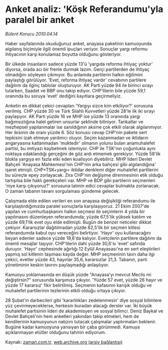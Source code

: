 # Anket analiz: 'Köşk Referandumu'yla paralel bir anket

*Bülent Korucu 2010.04.14*

<tr><td class="metin" colspan="2" style="padding-top: 20px; padding-left: 5px; ">Haber sayfalarında okuduğunuz anket, anayasa paketinin kamuoyunda algılanış biçimiyle ilgili önemli ipuçları veriyor. Sonuçlar yargı reformu ihtiyacının karşı konulamaz boyutta olduğunu gösteriyor.</td></tr><tr><td class="metin" colspan="2" style="padding-top: 20px; padding-left: 5px; "><p>Bir ülkede insanların sadece yüzde 13'ü 'yargıda reforma ihtiyaç yoktur' diyorsa, orada acı bir frenle durmak lazım. Gerçi partilerden de ihtiyaç olmadığını söyleyen çıkmıyor. Bu anlamda partilerin halkın eğilimini paylaştığı görülüyor. 'Evet, reforma ihtiyaç vardır' cevabının partilere dağılımı da ilginç tablolar oluşturuyor. AK Parti yüzde 94 ile birinci sırayı tutarken, Saadet ve BBP onu takip ediyor. CHP'lilerin bile yüzde 59,1 oranında bu soruya 'evet' dediğini kayıtlara geçirmeliyiz.
<p>Anketin en dikkat çekici cevapları 'Yargıyı sizce kim etkiliyor?' sorusuna verilmiş. CHP yüzde 30 ve Türk Silahlı Kuvvetleri yüzde 28'le ilk iki sırayı paylaşıyor. AK Parti yüzde 16 ve MHP ise yüzde 13 oranında yargı bağımsızlığına halel getiren unsurlar şeklinde biliniyor. Tarikatlar ve mezhepsel yapılanmalar ise sanıldığının aksine çok etkili olarak algılanmıyor. Her ikisinin de oranı yüzde 6. Söz konusu cevap CHP'nin pakete sert tepkisini izah etmeye yardımcı oluyor. Seçim kazanmadan ve iktidarın angaryasına katlanmadan 'muktedir' olmanın yolunu bulan anamuhalefet partisi, bu imtiyazı kaybetmek istemiyor. CHP ile TSK'nın çoğunlukla aynı noktaya odaklandığı gerçeğini de göz ardı etmemek gerekiyor. Yüzde 58'lik blokla yargıya en fazla etki eden koalisyon diyebiliriz. MHP lideri Devlet Bahçeli 'Anayasa Mahkemesi'nin CHP'nin arka bahçesi gibi algılandığına' işaret etmişti. CHP+TSK+yargı= iktidar denklemi diğer muhalefet partilerini bu süreçte epey zorlayacak. Zira CHP'nin değişime direnmesinin etik olduğu tartışılsa bile haklı gerekçeleri var. MHP ve BDP gibi partilerin seçmenleri 'niye karşı çıkıyoruz?' sorusuna tatmin edici cevaplar bulmakta zorlanacak. O zaman tabanın tavanı sorgulaması gündeme gelecek.
<p>Çalışmada elde edilen verileri en son anayasa değişikliği referandumu ile karşılaştırdığımızda paralel sonuçlarla karşılaşıyoruz. 21 Ekim 2007'de yapılan ve cumhurbaşkanını halkın seçmesi ile seçimlerin 4 yılda bir yapılmasını düzenleyen referandumda; yüzde 67,5'lik yüksek katılım ve yüzde 69,1'lik evet oyu elde edilmişti. Bugün de benzer neticeler dikkat çekiyor. Kararsızlar dağıtılmadan yüzde 62,5'lik bir seçmen kitlesi referandumda kabul oyu vereceğini belirtiyor. 'Hayır' oyu kullanacağını beyan edenler sadece yüzde 19,6'da kalıyor. Evetçilerin partilere dağılımı da önemli mesajlar taşıyor. CHP'lilerin dahi yüzde 30,6'sı 'evet' safında duruyor. 'Hayır' cephesinde ağırlığı 12 Eylül Anayasası'na en sert eleştirileri yapmış sol kitlenin taşıması kayda değer. MHP seçmeninin tavrı daha ilgi çekici, evetler yüzde 43, hayırlar 35,6, kararsızlar 21,3. Tabanın, parti yönetiminin keskin tavrını paylaşmadığı anlaşılıyor.
<p>Kamuoyu yoklamasında en düşük yüzde "Anayasa'yı mevcut Meclis mi değiştirsin?" sorusunda karşımıza çıkıyor. 'Yüzde 57 evet, yüzde 26 hayır ve yüzde 17 kararsız' fikir belirtilmiş. Seçmenin kafasının karışık olduğu ve muhalefet partilerinin tezlerinin etkili olduğu ortaya çıkıyor.
<p>28 Şubat'ın darbecileri gibi 'kararlılıkları zedelenmesin' diye sosyal bilimlere yüz çevirmeyeceklerse, herkesin buradan alacağı dersler var. İki büyük muhalefet partisinin lideri de akademisyen ve sosyal bilimci. Deniz Baykal ve Devlet Bahçeli'nin hem anketleri yakından takip etmeleri, hem de kendilerinin kamuoyunun nabzını tutacak çalışmalar yaptırmaları beklenir. Bugüne kadar kamuoyuna yansıyan bir çaba görünmedi. Kamuya açıklanmayan etütler olduğunu tahmin ediyorum.<br/></p></p></p></p></p></td></tr>

Kaynak: [zaman.com.tr](http://zaman.com.tr/yazar.do?yazino=972819), [web.archive.org (arşiv bağlantısı)](http://web.archive.org/web/20100418215814/http://www.zaman.com.tr:80/yazar.do?yazino=972819)
